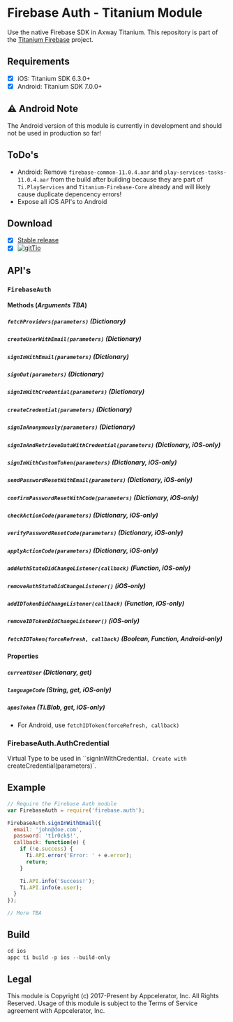 # Firebase Auth - Titanium Module
Use the native Firebase SDK in Axway Titanium. This repository is part of the [Titanium Firebase](https://github.com/hansemannn/titanium-firebase) project.

## Requirements
- [x] iOS: Titanium SDK 6.3.0+
- [x] Android: Titanium SDK 7.0.0+

## ⚠️ Android Note

The Android version of this module is currently in development and should not be used in production so far!

## ToDo's
- Android: Remove `firebase-common-11.0.4.aar` and `play-services-tasks-11.0.4.aar` from the build after building because they are part of `Ti.PlayServices` and `Titanium-Firebase-Core` already and will likely cause duplicate depencency errors!
- Expose all iOS API's to Android

## Download
- [x] [Stable release](https://github.com/hansemannn/titanium-firebase-auth/releases)
- [x] [![gitTio](http://hans-knoechel.de/shields/shield-gittio.svg)](http://gitt.io/component/firebase.auth)

## API's

### `FirebaseAuth`

#### Methods (*Arguments TBA*)

##### `fetchProviders(parameters)` (Dictionary)

##### `createUserWithEmail(parameters)` (Dictionary)

##### `signInWithEmail(parameters)` (Dictionary)

##### `signOut(parameters)` (Dictionary)

##### `signInWithCredential(parameters)` (Dictionary)

##### `createCredential(parameters)` (Dictionary)

##### `signInAnonymously(parameters)` (Dictionary)

##### `signInAndRetrieveDataWithCredential(parameters)` (Dictionary, iOS-only)

##### `signInWithCustomToken(parameters)` (Dictionary, iOS-only)

##### `sendPasswordResetWithEmail(parameters)` (Dictionary, iOS-only)

##### `confirmPasswordResetWithCode(parameters)` (Dictionary, iOS-only)

##### `checkActionCode(parameters)` (Dictionary, iOS-only)

##### `verifyPasswordResetCode(parameters)` (Dictionary, iOS-only)

##### `applyActionCode(parameters)` (Dictionary, iOS-only)

##### `addAuthStateDidChangeListener(callback)` (Function, iOS-only)

##### `removeAuthStateDidChangeListener()`  (iOS-only)

##### `addIDTokenDidChangeListener(callback)` (Function, iOS-only)

##### `removeIDTokenDidChangeListener()` (iOS-only)

##### `fetchIDToken(forceRefresh, callback)` (Boolean, Function, Android-only)

#### Properties

##### `currentUser` (Dictionary, get)

##### `languageCode` (String, get, iOS-only)

##### `apnsToken` (Ti.Blob, get, iOS-only)

- For Android, use `fetchIDToken(forceRefresh, callback)`

### FirebaseAuth.AuthCredential

Virtual Type to be used in ``signInWithCredential`. Create with `createCredential(parameters)`.

## Example
```js
// Require the Firebase Auth module
var FirebaseAuth = require('firebase.auth');

FirebaseAuth.signInWithEmail({
  email: 'john@doe.com',
  password: 't1r0ck$!',
  callback: function(e) {
    if (!e.success) {
      Ti.API.error('Error: ' + e.error);
      return;
    }

    Ti.API.info('Success!');
    Ti.API.info(e.user);
  }
});

// More TBA
```

## Build
```js
cd ios
appc ti build -p ios --build-only
```

## Legal

This module is Copyright (c) 2017-Present by Appcelerator, Inc. All Rights Reserved. 
Usage of this module is subject to the Terms of Service agreement with Appcelerator, Inc.  
